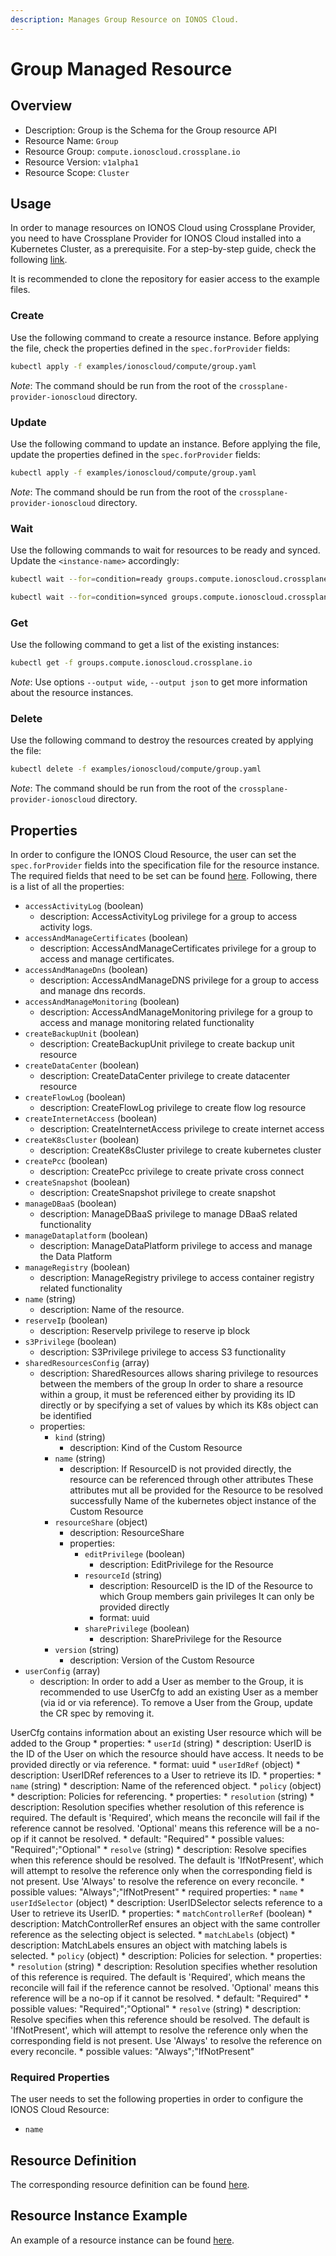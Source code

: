 ```yaml
---
description: Manages Group Resource on IONOS Cloud.
---
```


# Group Managed Resource

## Overview

* Description: Group is the Schema for the Group resource API
* Resource Name: `Group`
* Resource Group: `compute.ionoscloud.crossplane.io`
* Resource Version: `v1alpha1`
* Resource Scope: `Cluster`

## Usage

In order to manage resources on IONOS Cloud using Crossplane Provider, you need to have Crossplane Provider for IONOS Cloud installed into a Kubernetes Cluster, as a prerequisite. For a step-by-step guide, check the following [link](https://github.com/ionos-cloud/crossplane-provider-ionoscloud/tree/master/examples/example.md).

It is recommended to clone the repository for easier access to the example files.

### Create

Use the following command to create a resource instance. Before applying the file, check the properties defined in the `spec.forProvider` fields:

```bash
kubectl apply -f examples/ionoscloud/compute/group.yaml
```

_Note_: The command should be run from the root of the `crossplane-provider-ionoscloud` directory.

### Update

Use the following command to update an instance. Before applying the file, update the properties defined in the `spec.forProvider` fields:

```bash
kubectl apply -f examples/ionoscloud/compute/group.yaml
```

_Note_: The command should be run from the root of the `crossplane-provider-ionoscloud` directory.

### Wait

Use the following commands to wait for resources to be ready and synced. Update the `<instance-name>` accordingly:

```bash
kubectl wait --for=condition=ready groups.compute.ionoscloud.crossplane.io/<instance-name>
```

```bash
kubectl wait --for=condition=synced groups.compute.ionoscloud.crossplane.io/<instance-name>
```

### Get

Use the following command to get a list of the existing instances:

```bash
kubectl get -f groups.compute.ionoscloud.crossplane.io
```

_Note_: Use options `--output wide`, `--output json` to get more information about the resource instances.

### Delete

Use the following command to destroy the resources created by applying the file:

```bash
kubectl delete -f examples/ionoscloud/compute/group.yaml
```

_Note_: The command should be run from the root of the `crossplane-provider-ionoscloud` directory.

## Properties

In order to configure the IONOS Cloud Resource, the user can set the `spec.forProvider` fields into the specification file for the resource instance. The required fields that need to be set can be found [here](#required-properties). Following, there is a list of all the properties:

* `accessActivityLog` (boolean)
	* description: AccessActivityLog privilege for a group to access activity logs.
* `accessAndManageCertificates` (boolean)
	* description: AccessAndManageCertificates privilege for a group to access and manage certificates.
* `accessAndManageDns` (boolean)
	* description: AccessAndManageDNS privilege for a group to access and manage dns records.
* `accessAndManageMonitoring` (boolean)
	* description: AccessAndManageMonitoring privilege for a group to access and manage monitoring related functionality
* `createBackupUnit` (boolean)
	* description: CreateBackupUnit privilege to create backup unit resource
* `createDataCenter` (boolean)
	* description: CreateDataCenter privilege to create datacenter resource
* `createFlowLog` (boolean)
	* description: CreateFlowLog privilege to create flow log resource
* `createInternetAccess` (boolean)
	* description: CreateInternetAccess privilege to create internet access
* `createK8sCluster` (boolean)
	* description: CreateK8sCluster privilege to create kubernetes cluster
* `createPcc` (boolean)
	* description: CreatePcc privilege to create private cross connect
* `createSnapshot` (boolean)
	* description: CreateSnapshot privilege to create snapshot
* `manageDBaaS` (boolean)
	* description: ManageDBaaS privilege to manage DBaaS related functionality
* `manageDataplatform` (boolean)
	* description: ManageDataPlatform privilege to access and manage the Data Platform
* `manageRegistry` (boolean)
	* description: ManageRegistry privilege to access container registry related functionality
* `name` (string)
	* description: Name of the resource.
* `reserveIp` (boolean)
	* description: ReserveIp privilege to reserve ip block
* `s3Privilege` (boolean)
	* description: S3Privilege privilege to access S3 functionality
* `sharedResourcesConfig` (array)
	* description: SharedResources allows sharing privilege to resources between the members of the group
In order to share a resource within a group, it must be referenced either by providing its ID directly
or by specifying a set of values by which its K8s object can be identified
	* properties:
		* `kind` (string)
			* description: Kind of the Custom Resource
		* `name` (string)
			* description: If ResourceID is not provided directly, the resource can be referenced through other attributes
These attributes mut all be provided for the Resource to be resolved successfully
Name of the kubernetes object instance of the Custom Resource
		* `resourceShare` (object)
			* description: ResourceShare
			* properties:
				* `editPrivilege` (boolean)
					* description: EditPrivilege for the Resource
				* `resourceId` (string)
					* description: ResourceID is the ID of the Resource to which Group members gain privileges
It can only be provided directly
					* format: uuid
				* `sharePrivilege` (boolean)
					* description: SharePrivilege for the Resource
		* `version` (string)
			* description: Version of the Custom Resource
* `userConfig` (array)
	* description: In order to add a User as member to the Group, it is recommended to use UserCfg
to add an existing User as a member (via id or via reference).
To remove a User from the Group, update the CR spec by removing it.

UserCfg contains information about an existing User resource
which will be added to the Group
	* properties:
		* `userId` (string)
			* description: UserID is the ID of the User on which the resource should have access.
It needs to be provided directly or via reference.
			* format: uuid
		* `userIdRef` (object)
			* description: UserIDRef references to a User to retrieve its ID.
			* properties:
				* `name` (string)
					* description: Name of the referenced object.
				* `policy` (object)
					* description: Policies for referencing.
					* properties:
						* `resolution` (string)
							* description: Resolution specifies whether resolution of this reference is required.
The default is 'Required', which means the reconcile will fail if the
reference cannot be resolved. 'Optional' means this reference will be
a no-op if it cannot be resolved.
							* default: "Required"
							* possible values: "Required";"Optional"
						* `resolve` (string)
							* description: Resolve specifies when this reference should be resolved. The default
is 'IfNotPresent', which will attempt to resolve the reference only when
the corresponding field is not present. Use 'Always' to resolve the
reference on every reconcile.
							* possible values: "Always";"IfNotPresent"
			* required properties:
				* `name`
		* `userIdSelector` (object)
			* description: UserIDSelector selects reference to a User to retrieve its UserID.
			* properties:
				* `matchControllerRef` (boolean)
					* description: MatchControllerRef ensures an object with the same controller reference
as the selecting object is selected.
				* `matchLabels` (object)
					* description: MatchLabels ensures an object with matching labels is selected.
				* `policy` (object)
					* description: Policies for selection.
					* properties:
						* `resolution` (string)
							* description: Resolution specifies whether resolution of this reference is required.
The default is 'Required', which means the reconcile will fail if the
reference cannot be resolved. 'Optional' means this reference will be
a no-op if it cannot be resolved.
							* default: "Required"
							* possible values: "Required";"Optional"
						* `resolve` (string)
							* description: Resolve specifies when this reference should be resolved. The default
is 'IfNotPresent', which will attempt to resolve the reference only when
the corresponding field is not present. Use 'Always' to resolve the
reference on every reconcile.
							* possible values: "Always";"IfNotPresent"

### Required Properties

The user needs to set the following properties in order to configure the IONOS Cloud Resource:

* `name`

## Resource Definition

The corresponding resource definition can be found [here](https://github.com/ionos-cloud/crossplane-provider-ionoscloud/tree/master/package/crds/compute.ionoscloud.crossplane.io_groups.yaml).

## Resource Instance Example

An example of a resource instance can be found [here](https://github.com/ionos-cloud/crossplane-provider-ionoscloud/tree/master/examples/ionoscloud/compute/group.yaml).


